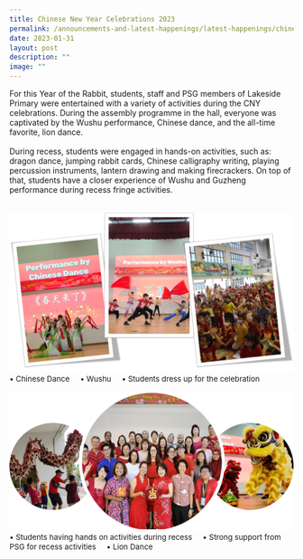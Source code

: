 ```yaml
---
title: Chinese New Year Celebrations 2023
permalink: /announcements-and-latest-happenings/latest-happenings/chinese-new-year-celebrations-2023/
date: 2023-01-31
layout: post
description: ""
image: ""
---
```

For this Year of the Rabbit, students, staff and PSG members of Lakeside Primary were entertained with a variety of activities during the CNY celebrations. During the assembly programme in the hall, everyone was captivated by the Wushu performance, Chinese dance, and the all-time favorite, lion dance. 
<br><br>
During recess, students were engaged in hands-on activities, such as: dragon dance, jumping rabbit cards, Chinese calligraphy writing, playing percussion instruments, lantern drawing and making firecrackers. On top of that, students have a closer experience of Wushu and Guzheng performance during recess fringe activities.
<br><br>

<img src="/images/Happenings/CNY/CNY1.png">
<span style="font-size:10pt;">
• Chinese Dance&nbsp&nbsp&nbsp&nbsp • Wushu&nbsp&nbsp&nbsp&nbsp   • Students dress up for the celebration</span>
<br><br>
<img src="/images/Happenings/CNY/CNY2.png">
<span style="font-size:10pt;">
• Students having hands on activities during recess&nbsp&nbsp&nbsp&nbsp  • Strong support from PSG for recess activities&nbsp&nbsp&nbsp&nbsp   • Lion Dance</span>